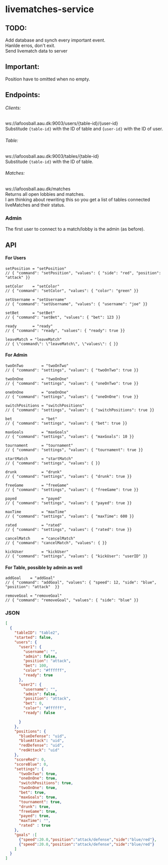 # livematches-service

## TODO:
Add database and synch every important event. <br />
Hanlde erros, don't exit. <br />
Send livematch data to server <br />

## Important:
Position have to omitted when no empty.


## Endpoints:
###### Clients:
ws://iafoosball.aau.dk:9003/users/{table-id}/{user-id} <br />
Substitude `{table-id}` with the ID of table and `{user-id}` with the ID of user.

###### Table:
ws://iafoosball.aau.dk:9003/tables/{table-id} <br />
Substitude `{table-id}` with the ID of table.

###### Matches:
ws://iafoosball.aau.dk/matches <br />
Returns all open lobbies and matches. <br />
I am thinking about rewriting this so you get a list of tables connected
liveMatches and their status.

### Admin
The first user to connect to a match/lobby is the admin (as before).

## API

#### For Users
```
setPosition = "setPosition"
// { "command": "setPosition", "values": { "side": "red", "position": "attack" }}

setColor    = "setColor"
// { "command": "setColor", "values": { "color": "green" }}

setUsername = "setUsername"
// { "command": "setUsername", "values": { "username": "joe" }}

setBet      = "setBet"
// { "command": "setBet", "values": { "bet": 123 }}

ready       = "ready"
// { "command": "ready", "values": { "ready": true }}

leaveMatch = "leaveMatch"
// { \"command\": \"leaveMatch\", \"values\": { }}
```


#### For Admin
```
twoOnTwo        = "twoOnTwo"
// { "command": "settings", "values": { "twoOnTwo": true }}

twoOnOne        = "twoOnOne"
// { "command": "settings", "values": { "oneOnTwo": true }}

oneOnOne        = "oneOnOne"
// { "command": "settings", "values": { "oneOnOne": true }}

switchPositions = "switchPositions"
// { "command": "settings", "values": { "switchPositions": true }}

bet             = "bet"
// { "command": "settings", "values": { "bet": true }}

maxGoals        = "maxGoals"
// { "command": "settings", "values": { "maxGoals": 10 }}

tournament      = "tournament"
// { "command": "settings", "values": { "tournament": true }}

startMatch      = "startMatch"
// { "command": "settings", "values": { }}

drunk           = "drunk"
// { "command": "settings", "values": { "drunk": true }}

freeGame        = "freeGame"
// { "command": "settings", "values": { "freeGame": true }}

payed           = "payed"
// { "command": "settings", "values": { "payed": true }}

maxTime         = "maxTime"
// { "command": "settings", "values": { "maxTime": 600 }}

rated           = "rated"
// { "command": "settings", "values": { "rated": true }}

cancelMatch     = "cancelMatch"
// { "command": "cancelMatch", "values": { }}

kickUser        = "kickUser"
// { "command": "settings", "values": { "kickUser": "userID" }}
```

#### For Table, possible by admin as well
```
addGoal    = "addGoal"
// { "command": "addGoal", "values": { "speed": 12, "side": "blue", "position": "attack"  }}

removeGoal = "removeGoal"
// { "command": "removeGoal", "values": { "side": "blue" }}
```

### JSON
```json
[
  {
    "tableID": "table2",
    "started": false,
    "users": {
      "user1": {
        "username": "",
        "admin": false,
        "position": "attack",
        "bet": 100,
        "color": "#ffffff",
        "ready": true
      },
      "user2": {
        "username": "",
        "admin": false,
        "position": "attack",
        "bet": 0,
        "color": "#ffffff",
        "ready": false

      }
    },
    "positions": {
      "blueDefense": "uid",
      "blueAttack": "uid",
      "redDefense": "uid",
      "redAttack": "uid"
    },
    "scoreRed": 0,
    "scoreBlue": 0,
    "settings": {
      "twoOnTwo": true,
      "oneOnOne": true,
      "switchPositions": true,
      "twoOnOne": true,
      "bet": true,
      "maxGoals": true,
      "tournament": true,
      "drunk": true,
      "freeGame": true,
      "payed": true,
      "maxTime": "",
      "rated" : true
    },
    "goals" :[
      {"speed":20.0,"position":"attack/defense","side":"blue/red"},
      {"speed":20.0,"position":"attack/defense","side":"blue/red"}
    ]
  }
]
```


